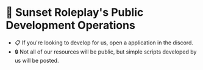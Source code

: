 # 🌆 Sunset Roleplay's Public Development Operations
- 📋&nbsp;If you're looking to develop for us, open a application in the discord.
- 🔒&nbsp;Not all of our resources will be public, but simple scripts developed by us will be posted.
